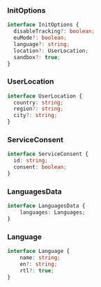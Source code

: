 ### InitOptions

``` typescript
interface InitOptions {
  disableTracking?: boolean;
  euMode?: boolean;
  language?: string;
  location?: UserLocation;
  sandbox?: true;
}
```

### UserLocation

``` typescript
interface UserLocation {
  country: string;
  region?: string;
  city?: string;
}
```

### ServiceConsent
```typescript
interface ServiceConsent {
  id: string;
  consent: boolean;
}
```

### LanguagesData
```typescript
interface LanguagesData {
    languages: Languages;
}
```

### Language
```typescript
interface Language {
    name: string;
    en?: string;
    rtl?: true;
}
```